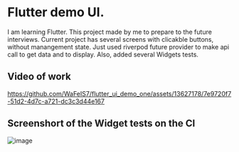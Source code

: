 # Flutter demo UI. 
I am learning Flutter.
This project made by me to prepare to the future interviews. 
Current project has several screens with clicakble buttons, without manangement state. Just used riverpod future provider to make api call to get data and to display. 
Also, added several Widgets tests.
## Video of work

https://github.com/WaFeIS7/flutter_ui_demo_one/assets/13627178/7e9720f7-51d2-4d7c-a721-dc3c3d44e167


## Screenshort of the Widget tests on the CI
![image](https://github.com/WaFeIS7/flutter_ui_demo_one/assets/13627178/ddd9e593-b66b-4a6f-804b-c012ab24a72d)
